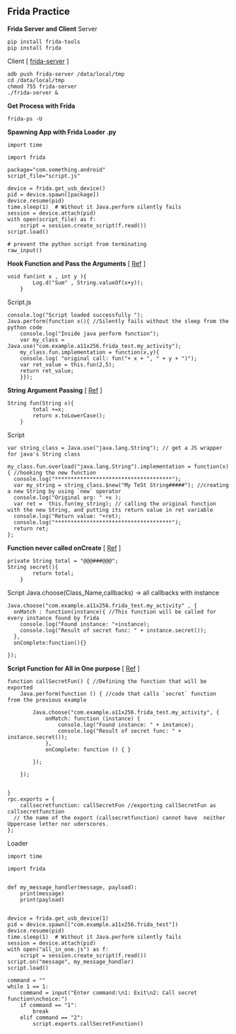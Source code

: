 ## Frida Practice

**Frida Server and Client**
Server
```
pip install frida-tools
pip install frida
```
Client [ [frida-server](https://github.com/frida/frida/releases) ]
```
adb push frida-server /data/local/tmp
cd /data/local/tmp
chmod 755 frida-server
./frida-server &
```
**Get Process with Frida**
```
frida-ps -U
```
**Spawning App with Frida Loader .py**
```
import time

import frida

package="com.something.android"
script_file="script.js"

device = frida.get_usb_device()
pid = device.spawn([package])
device.resume(pid)
time.sleep(1)  # Without it Java.perform silently fails
session = device.attach(pid)
with open(script_file) as f:
    script = session.create_script(f.read())
script.load()

# prevent the python script from terminating
raw_input()
```

**Hook Function and Pass the Arguments** [ [Ref](https://11x256.github.io/Frida-hooking-android-part-1/) ]
```
void fun(int x , int y ){
        Log.d("Sum" , String.valueOf(x+y));
    }
```
Script.js
```
console.log("Script loaded successfully ");
Java.perform(function x(){ //Silently fails without the sleep from the python code
    console.log("Inside java perform function");
    var my_class = Java.use("com.example.a11x256.frida_test.my_activity");
    my_class.fun.implementation = function(x,y){
    console.log( "original call: fun("+ x + ", " + y + ")");
    var ret_value = this.fun(2,5);
    return ret_value;
    }});
```
**String Argument Passing** [ [Ref](https://11x256.github.io/Frida-hooking-android-part-2/) ]

```
String fun(String x){
        total +=x;
        return x.toLowerCase();
    }
```
Script
```
var string_class = Java.use("java.lang.String"); // get a JS wrapper for java's String class

my_class.fun.overload("java.lang.String").implementation = function(x){ //hooking the new function
  console.log("*************************************");
  var my_string = string_class.$new("My TeSt String#####"); //creating a new String by using `new` operator 
  console.log("Original arg: " +x );
  var ret =  this.fun(my_string); // calling the original function with the new String, and putting its return value in ret variable
  console.log("Return value: "+ret);
  console.log("*************************************");
  return ret;
};
```
**Function never called onCreate** [ [Ref](https://11x256.github.io/Frida-hooking-android-part-2/) ]
```
private String total = "@@@###@@@";
String secret(){
        return total;
    }
```
Script
Java.choose(Class_Name,callbacks) -> all callbacks with instance
```
Java.choose("com.example.a11x256.frida_test.my_activity" , {
  onMatch : function(instance){ //This function will be called for every instance found by frida
    console.log("Found instance: "+instance);
    console.log("Result of secret func: " + instance.secret());
  },
  onComplete:function(){}

});
```
**Script Function for All in One purpose** [ [Ref](https://11x256.github.io/Frida-hooking-android-part-3/) ]
```
function callSecretFun() { //Defining the function that will be exported
    Java.perform(function () { //code that calls `secret` function from the previous example

        Java.choose("com.example.a11x256.frida_test.my_activity", {
            onMatch: function (instance) {
                console.log("Found instance: " + instance);
                console.log("Result of secret func: " + instance.secret());
            },
            onComplete: function () { }

        });

    });


}
rpc.exports = {
    callsecretfunction: callSecretFun //exporting callSecretFun as callsecretfunction
  // the name of the export (callsecretfunction) cannot have  neither Uppercase letter nor uderscores.
};
```
Loader
```
import time

import frida


def my_message_handler(message, payload):
    print(message)
    print(payload)


device = frida.get_usb_device(1)
pid = device.spawn(["com.example.a11x256.frida_test"])
device.resume(pid)
time.sleep(1)  # Without it Java.perform silently fails
session = device.attach(pid)
with open("all_in_one.js") as f:
    script = session.create_script(f.read())
script.on("message", my_message_handler)
script.load()

command = ""
while 1 == 1:
    command = input("Enter command:\n1: Exit\n2: Call secret function\nchoice:")
    if command == "1":
        break
    elif command == "2":
        script.exports.callSecretFunction()
```
